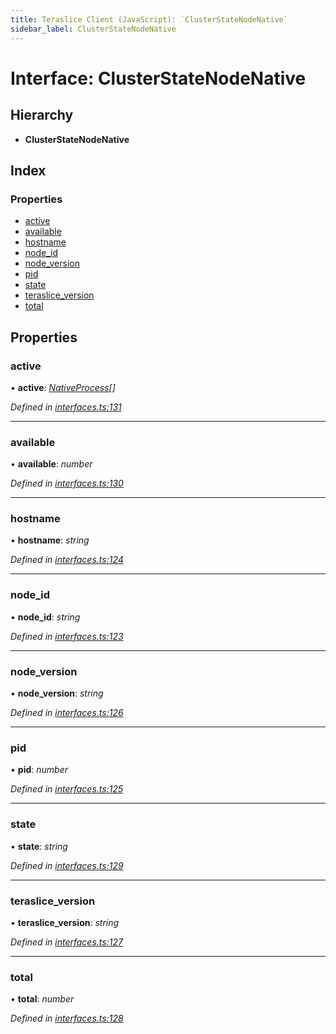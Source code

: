 ```yaml
---
title: Teraslice Client (JavaScript): `ClusterStateNodeNative`
sidebar_label: ClusterStateNodeNative
---
```


# Interface: ClusterStateNodeNative

## Hierarchy

* **ClusterStateNodeNative**

## Index

### Properties

* [active](clusterstatenodenative.md#active)
* [available](clusterstatenodenative.md#available)
* [hostname](clusterstatenodenative.md#hostname)
* [node_id](clusterstatenodenative.md#node_id)
* [node_version](clusterstatenodenative.md#node_version)
* [pid](clusterstatenodenative.md#pid)
* [state](clusterstatenodenative.md#state)
* [teraslice_version](clusterstatenodenative.md#teraslice_version)
* [total](clusterstatenodenative.md#total)

## Properties

###  active

• **active**: *[NativeProcess](nativeprocess.md)[]*

*Defined in [interfaces.ts:131](https://github.com/terascope/teraslice/blob/d2d877b60/packages/teraslice-client-js/src/interfaces.ts#L131)*

___

###  available

• **available**: *number*

*Defined in [interfaces.ts:130](https://github.com/terascope/teraslice/blob/d2d877b60/packages/teraslice-client-js/src/interfaces.ts#L130)*

___

###  hostname

• **hostname**: *string*

*Defined in [interfaces.ts:124](https://github.com/terascope/teraslice/blob/d2d877b60/packages/teraslice-client-js/src/interfaces.ts#L124)*

___

###  node_id

• **node_id**: *string*

*Defined in [interfaces.ts:123](https://github.com/terascope/teraslice/blob/d2d877b60/packages/teraslice-client-js/src/interfaces.ts#L123)*

___

###  node_version

• **node_version**: *string*

*Defined in [interfaces.ts:126](https://github.com/terascope/teraslice/blob/d2d877b60/packages/teraslice-client-js/src/interfaces.ts#L126)*

___

###  pid

• **pid**: *number*

*Defined in [interfaces.ts:125](https://github.com/terascope/teraslice/blob/d2d877b60/packages/teraslice-client-js/src/interfaces.ts#L125)*

___

###  state

• **state**: *string*

*Defined in [interfaces.ts:129](https://github.com/terascope/teraslice/blob/d2d877b60/packages/teraslice-client-js/src/interfaces.ts#L129)*

___

###  teraslice_version

• **teraslice_version**: *string*

*Defined in [interfaces.ts:127](https://github.com/terascope/teraslice/blob/d2d877b60/packages/teraslice-client-js/src/interfaces.ts#L127)*

___

###  total

• **total**: *number*

*Defined in [interfaces.ts:128](https://github.com/terascope/teraslice/blob/d2d877b60/packages/teraslice-client-js/src/interfaces.ts#L128)*
